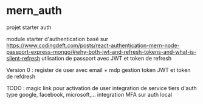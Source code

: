 # mern_auth
projet starter auth

module starter d'authentication basé sur https://www.codingdeft.com/posts/react-authentication-mern-node-passport-express-mongo/#why-both-jwt-and-refresh-tokens-and-what-is-silent-refresh
utlisation de passport avec JWT et token de refresh

Version 0 :
register de user avec email + mdp
gestion token JWT et token de refdresh

TODO : 
magic link pour activation de user
integration de service tiers d'auth type google, facebook, microsoft,...
integration MFA sur auth local